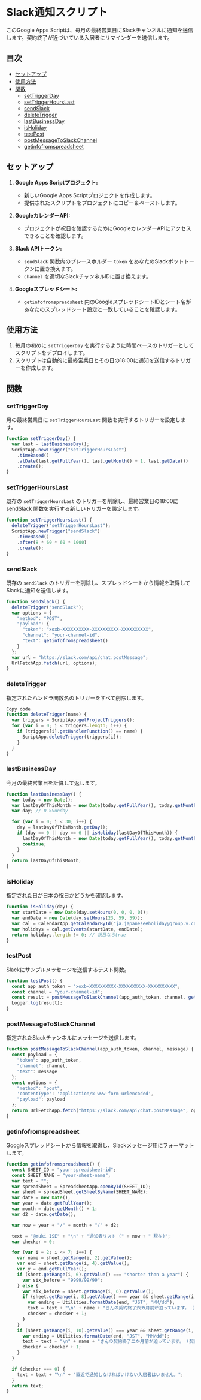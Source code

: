 # Slack通知スクリプト

このGoogle Apps Scriptは、毎月の最終営業日にSlackチャンネルに通知を送信します。契約終了が近づいている入居者にリマインダーを送信します。

## 目次

- [セットアップ](#セットアップ)
- [使用方法](#使用方法)
- [関数](#関数)
  - [setTriggerDay](#settriggerday)
  - [setTriggerHoursLast](#settriggerhourslast)
  - [sendSlack](#sendslack)
  - [deleteTrigger](#deletetrigger)
  - [lastBusinessDay](#lastbusinessday)
  - [isHoliday](#isholiday)
  - [testPost](#testpost)
  - [postMessageToSlackChannel](#postmessagetoslackchannel)
  - [getinfofromspreadsheet](#getinfofromspreadsheet)

## セットアップ

1. **Google Apps Scriptプロジェクト:**
   - 新しいGoogle Apps Scriptプロジェクトを作成します。
   - 提供されたスクリプトをプロジェクトにコピー＆ペーストします。

2. **GoogleカレンダーAPI:**
   - プロジェクトが祝日を確認するためにGoogleカレンダーAPIにアクセスできることを確認します。

3. **Slack APIトークン:**
   - `sendSlack` 関数内のプレースホルダー `token` をあなたのSlackボットトークンに置き換えます。
   - `channel` を適切なSlackチャンネルIDに置き換えます。

4. **Googleスプレッドシート:**
   - `getinfofromspreadsheet` 内のGoogleスプレッドシートIDとシート名があなたのスプレッドシート設定と一致していることを確認します。

## 使用方法

1. 毎月の初めに `setTriggerDay` を実行するように時間ベースのトリガーとしてスクリプトをデプロイします。
2. スクリプトは自動的に最終営業日とその日の18:00に通知を送信するトリガーを作成します。

## 関数

### setTriggerDay

月の最終営業日に `setTriggerHoursLast` 関数を実行するトリガーを設定します。

```javascript
function setTriggerDay() {
  var last = lastBusinessDay();
  ScriptApp.newTrigger("setTriggerHoursLast")
    .timeBased()
    .atDate(last.getFullYear(), last.getMonth() + 1, last.getDate())
    .create();
}
```

### setTriggerHoursLast
既存の `setTriggerHoursLast` のトリガーを削除し、最終営業日の18:00に sendSlack 関数を実行する新しいトリガーを設定します。

```javascript
function setTriggerHoursLast() {
  deleteTrigger("setTriggerHoursLast");
  ScriptApp.newTrigger("sendSlack")
    .timeBased()
    .after(8 * 60 * 60 * 1000)
    .create();
}
```

### sendSlack
既存の `sendSlack` のトリガーを削除し、スプレッドシートから情報を取得してSlackに通知を送信します。

```javascript
function sendSlack() {
  deleteTrigger("sendSlack");
  var options = {
    "method": "POST",
    "payload": {
      "token": "xoxb-XXXXXXXXXX-XXXXXXXXXX-XXXXXXXXXX",
      "channel": "your-channel-id",
      "text": getinfofromspreadsheet()
    }
  };
  var url = "https://slack.com/api/chat.postMessage";
  UrlFetchApp.fetch(url, options);
}
```

### deleteTrigger
指定されたハンドラ関数名のトリガーをすべて削除します。

```javascript
Copy code
function deleteTrigger(name) {
  var triggers = ScriptApp.getProjectTriggers();
  for (var i = 0; i < triggers.length; i++) {
    if (triggers[i].getHandlerFunction() == name) {
      ScriptApp.deleteTrigger(triggers[i]);
    }
  }
}
```

### lastBusinessDay
今月の最終営業日を計算して返します。

```javascript
function lastBusinessDay() {
  var today = new Date();
  var lastDayOfThisMonth = new Date(today.getFullYear(), today.getMonth() + 1, -5);
  var day; // 0->Sunday

  for (var i = 0; i < 30; i++) {
    day = lastDayOfThisMonth.getDay();
    if (day == 0 || day == 6 || isHoliday(lastDayOfThisMonth)) {
      lastDayOfThisMonth = new Date(today.getFullYear(), today.getMonth() + 1, -5 + i);
      continue;
    }
  }
  return lastDayOfThisMonth;
}
```

### isHoliday
指定された日が日本の祝日かどうかを確認します。

```javascript
function isHoliday(day) {
  var startDate = new Date(day.setHours(0, 0, 0, 0));
  var endDate = new Date(day.setHours(23, 59, 59));
  var cal = CalendarApp.getCalendarById("ja.japanese#holiday@group.v.calendar.google.com");
  var holidays = cal.getEvents(startDate, endDate);
  return holidays.length != 0; // 祝日ならtrue
}
```

### testPost
Slackにサンプルメッセージを送信するテスト関数。

```javascript
function testPost() {
  const app_auth_token = "xoxb-XXXXXXXXXX-XXXXXXXXXX-XXXXXXXXXX";
  const channel = "your-channel-id";
  const result = postMessageToSlackChannel(app_auth_token, channel, getinfofromspreadsheet());
  Logger.log(result);
}
```

### postMessageToSlackChannel
指定されたSlackチャンネルにメッセージを送信します。

```javascript
function postMessageToSlackChannel(app_auth_token, channel, message) {
  const payload = {
    "token": app_auth_token,
    "channel": channel,
    "text": message
  };
  const options = {
    "method": "post",
    'contentType': 'application/x-www-form-urlencoded',
    "payload": payload
  };
  return UrlFetchApp.fetch("https://slack.com/api/chat.postMessage", options);
}
```

### getinfofromspreadsheet
Googleスプレッドシートから情報を取得し、Slackメッセージ用にフォーマットします。

```javascript
function getinfofromspreadsheet() {
  const SHEET_ID = "your-spreadsheet-id";
  const SHEET_NAME = "your-sheet-name";
  var text = "";
  var spreadSheet = SpreadsheetApp.openById(SHEET_ID);
  var sheet = spreadSheet.getSheetByName(SHEET_NAME);
  var date = new Date();
  var year = date.getFullYear();
  var month = date.getMonth() + 1;
  var d2 = date.getDate();

  var now = year + "/" + month + "/" + d2;

  text = "@Yuki ISE" + "\n" + "通知者リスト (" + now + " 現在)";
  var checker = 0;

  for (var i = 2; i <= 7; i++) {
    var name = sheet.getRange(i, 2).getValue();
    var end = sheet.getRange(i, 4).getValue();
    var y = end.getFullYear();
    if (sheet.getRange(i, 6).getValue() === "shorter than a year") {
      var six_before = "9999/99/99";
    } else {
      var six_before = sheet.getRange(i, 6).getValue();
      if (sheet.getRange(i, 8).getValue() === year && sheet.getRange(i, 9).getValue() ===月) {
        var ending = Utilities.formatDate(end, "JST", "MM/dd");
        text = text + "\n" + name + "さんの契約終了六カ月前が迫っています。 (契約終了日: " + y + "/" + ending + ")";
        checker = checker + 1;
      }
    }
    if (sheet.getRange(i, 10).getValue() === year && sheet.getRange(i, 11).getValue() ===月) {
      var ending = Utilities.formatDate(end, "JST", "MM/dd");
      text = text + "\n" + name + "さんの契約終了二か月前が迫っています。 (契約終了日: " + y + "/" + ending + ")";
      checker = checker + 1;
    }
  }

  if (checker === 0) {
    text = text + "\n" + "直近で通知しなければいけない入居者はいません。";
  }
  return text;
}
```
